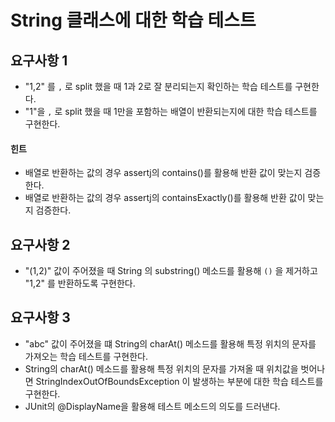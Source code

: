 # String 클래스에 대한 학습 테스트
## 요구사항 1
* "1,2" 를 ```,``` 로 split 했을 때 1과 2로 잘 분리되는지 확인하는 학습 테스트를 구현한다.
* "1"을  ```,``` 로 split 했을 때 1만을 포함하는 배열이 반환되는지에 대한 학습 테스트를 구현한다.

#### 힌트
* 배열로 반환하는 값의 경우 assertj의 contains()를 활용해 반환 값이 맞는지 검증한다.
* 배열로 반환하는 값의 경우 assertj의 containsExactly()를 활용해 반환 값이 맞는지 검증한다.

## 요구사항 2
* "(1,2)" 값이 주어졌을 때 String 의 substring() 메소드를 활용해 ```()``` 을 제거하고 "1,2" 를 반환하도록 구현한다.

## 요구사항 3
* "abc" 값이 주어졌을 떄 String의 charAt() 메소드를 활용해 특정 위치의 문자를 가져오는 학습 테스트를 구현한다.
* String의 charAt() 메소드를 활용해 특정 위치의 문자를 가져올 때 위치값을 벗어나면 StringIndexOutOfBoundsException 이 발생하는 부분에 대한 학습 테스트를 구현한다.
* JUnit의 @DisplayName을 활용해 테스트 메소드의 의도를 드러낸다.